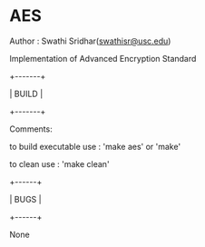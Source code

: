 # AES

Author : Swathi Sridhar(swathisr@usc.edu)

Implementation of Advanced Encryption Standard

+-------+

| BUILD |

+-------+

Comments:

to build executable use : 'make aes' or 'make'

to clean use            : 'make clean'

+------+

| BUGS |

+------+

None
